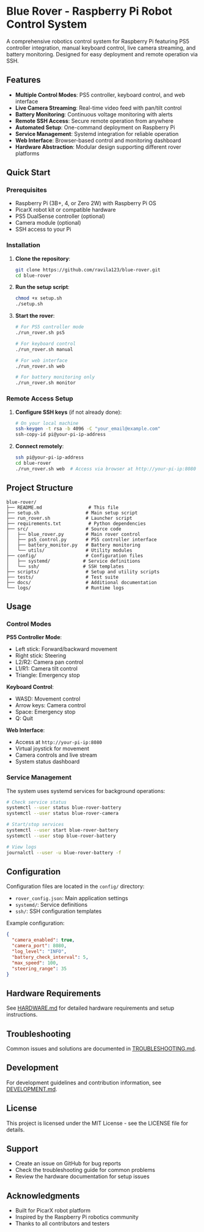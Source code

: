 # Blue Rover - Raspberry Pi Robot Control System

A comprehensive robotics control system for Raspberry Pi featuring PS5 controller integration, manual keyboard control, live camera streaming, and battery monitoring. Designed for easy deployment and remote operation via SSH.

## Features

- **Multiple Control Modes**: PS5 controller, keyboard control, and web interface
- **Live Camera Streaming**: Real-time video feed with pan/tilt control
- **Battery Monitoring**: Continuous voltage monitoring with alerts
- **Remote SSH Access**: Secure remote operation from anywhere
- **Automated Setup**: One-command deployment on Raspberry Pi
- **Service Management**: Systemd integration for reliable operation
- **Web Interface**: Browser-based control and monitoring dashboard
- **Hardware Abstraction**: Modular design supporting different rover platforms

## Quick Start

### Prerequisites

- Raspberry Pi (3B+, 4, or Zero 2W) with Raspberry Pi OS
- PicarX robot kit or compatible hardware
- PS5 DualSense controller (optional)
- Camera module (optional)
- SSH access to your Pi

### Installation

1. **Clone the repository**:
   ```bash
   git clone https://github.com/ravila123/blue-rover.git
   cd blue-rover
   ```

2. **Run the setup script**:
   ```bash
   chmod +x setup.sh
   ./setup.sh
   ```

3. **Start the rover**:
   ```bash
   # For PS5 controller mode
   ./run_rover.sh ps5
   
   # For keyboard control
   ./run_rover.sh manual
   
   # For web interface
   ./run_rover.sh web
   
   # For battery monitoring only
   ./run_rover.sh monitor
   ```

### Remote Access Setup

1. **Configure SSH keys** (if not already done):
   ```bash
   # On your local machine
   ssh-keygen -t rsa -b 4096 -C "your_email@example.com"
   ssh-copy-id pi@your-pi-ip-address
   ```

2. **Connect remotely**:
   ```bash
   ssh pi@your-pi-ip-address
   cd blue-rover
   ./run_rover.sh web  # Access via browser at http://your-pi-ip:8080
   ```

## Project Structure

```
blue-rover/
├── README.md                 # This file
├── setup.sh                 # Main setup script
├── run_rover.sh             # Launcher script
├── requirements.txt          # Python dependencies
├── src/                     # Source code
│   ├── blue_rover.py        # Main rover control
│   ├── ps5_control.py       # PS5 controller interface
│   ├── battery_monitor.py   # Battery monitoring
│   └── utils/               # Utility modules
├── config/                  # Configuration files
│   ├── systemd/            # Service definitions
│   └── ssh/                # SSH templates
├── scripts/                 # Setup and utility scripts
├── tests/                   # Test suite
├── docs/                    # Additional documentation
└── logs/                    # Runtime logs
```

## Usage

### Control Modes

**PS5 Controller Mode**:
- Left stick: Forward/backward movement
- Right stick: Steering
- L2/R2: Camera pan control
- L1/R1: Camera tilt control
- Triangle: Emergency stop

**Keyboard Control**:
- WASD: Movement control
- Arrow keys: Camera control
- Space: Emergency stop
- Q: Quit

**Web Interface**:
- Access at `http://your-pi-ip:8080`
- Virtual joystick for movement
- Camera controls and live stream
- System status dashboard

### Service Management

The system uses systemd services for background operations:

```bash
# Check service status
systemctl --user status blue-rover-battery
systemctl --user status blue-rover-camera

# Start/stop services
systemctl --user start blue-rover-battery
systemctl --user stop blue-rover-battery

# View logs
journalctl --user -u blue-rover-battery -f
```

## Configuration

Configuration files are located in the `config/` directory:

- `rover_config.json`: Main application settings
- `systemd/`: Service definitions
- `ssh/`: SSH configuration templates

Example configuration:
```json
{
  "camera_enabled": true,
  "camera_port": 8080,
  "log_level": "INFO",
  "battery_check_interval": 5,
  "max_speed": 100,
  "steering_range": 35
}
```

## Hardware Requirements

See [HARDWARE.md](docs/HARDWARE.md) for detailed hardware requirements and setup instructions.

## Troubleshooting

Common issues and solutions are documented in [TROUBLESHOOTING.md](docs/TROUBLESHOOTING.md).

## Development

For development guidelines and contribution information, see [DEVELOPMENT.md](docs/DEVELOPMENT.md).

## License

This project is licensed under the MIT License - see the LICENSE file for details.

## Support

- Create an issue on GitHub for bug reports
- Check the troubleshooting guide for common problems
- Review the hardware documentation for setup issues

## Acknowledgments

- Built for PicarX robot platform
- Inspired by the Raspberry Pi robotics community
- Thanks to all contributors and testers
